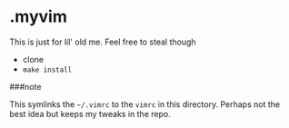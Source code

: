 # .myvim

This is just for lil' old me. Feel free to steal though

- clone
- `make install`

###note

This symlinks the `~/.vimrc` to the `vimrc` in this directory. Perhaps not the best idea but keeps my tweaks in the repo.
